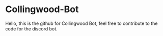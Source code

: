 # Collingwood-Bot 
Hello, this is the github for Collingwood Bot, feel free to contribute to the code for the discord bot.

